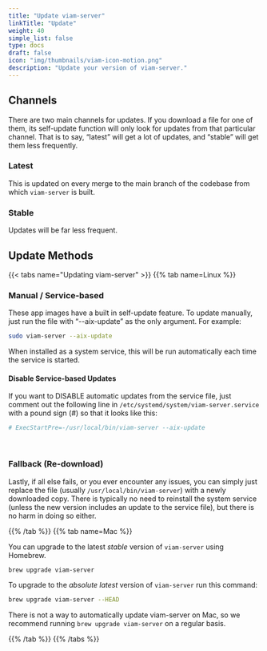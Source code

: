 ```yaml
---
title: "Update viam-server"
linkTitle: "Update"
weight: 40
simple_list: false
type: docs
draft: false
icon: "img/thumbnails/viam-icon-motion.png"
description: "Update your version of viam-server."
---
```


## Channels

There are two main channels for updates.
If you download a file for one of them, its self-update function will only look for updates from that particular channel.
That is to say, “latest” will get a lot of updates, and “stable” will get them less frequently.

### Latest

This is updated on every merge to the main branch of the codebase from which `viam-server` is built.

### Stable

Updates will be far less frequent.

## Update Methods

{{< tabs name="Updating viam-server" >}}
{{% tab name=Linux %}}

### Manual / Service-based

These app images have a built in self-update feature.
To update manually, just run the file with “--aix-update” as the only argument.
For example:

```bash
sudo viam-server --aix-update
```

When installed as a system service, this will be run automatically each time the service is started.

#### Disable Service-based Updates

If you want to DISABLE automatic updates from the service file, just comment out the following line in `/etc/systemd/system/viam-server.service` with a pound sign (#) so that it looks like this:

```bash
# ExecStartPre=-/usr/local/bin/viam-server --aix-update
```

<br>

### Fallback (Re-download)

Lastly, if all else fails, or you ever encounter any issues, you can simply just replace the file (usually `/usr/local/bin/viam-server`) with a newly downloaded copy.
There is typically no need to reinstall the system service (unless the new version includes an update to the service file), but there is no harm in doing so either.

{{% /tab %}}
{{% tab name=Mac %}}

You can upgrade to the latest *stable* version of `viam-server` using Homebrew.

```bash
brew upgrade viam-server
```

To upgrade to the *absolute latest* version of `viam-server` run this command:

```bash
brew upgrade viam-server --HEAD
```

There is not a way to automatically update viam-server on Mac, so we recommend running `brew upgrade viam-server` on a regular basis.

{{% /tab %}}
{{% /tabs %}}

